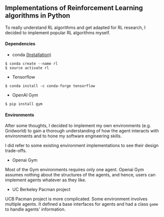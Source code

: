 ## Implementations of Reinforcement Learning algorithms in Python

To really understand RL algorithms and get adapted for RL research, I decided to implement popular RL algorithms myself.

#### Dependencies

- conda [(Installation)](http://conda.pydata.org/docs/install/quick.html)

<pre><code>$ conda create --name rl
$ source activate rl
</code></pre>

- Tensorflow

`$ conda install -c conda-forge tensorflow`

- OpenAI Gym

`$ pip install gym`

#### Environments

After some thoughts, I decided to implement my own environments (e.g. Gridworld) to gain a thorough understanding of how the agent interacts with environments and to hone my software engineering skills.

I did refer to some existing environment implementations to see their design trade-offs.

- Openai Gym

Most of the Gym environments requires only one agent.  Openai Gym assumes nothing about the structures of the agents, and hence, users can implement agents whatever as they like.

- UC Berkeley Pacman project

UCB Pacman project is more complicated. Some environment involves multiple agents. It defined a base interfaces for agents and had a class `game` to handle agents' information.







